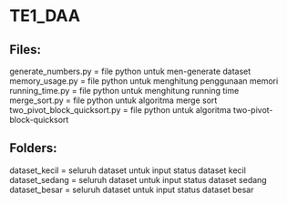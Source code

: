 # TE1_DAA
## Files: <br>
generate_numbers.py = file python untuk men-generate dataset<br>
memory_usage.py = file python untuk menghitung penggunaan memori<br>
running_time.py = file python untuk menghitung running time<br>
merge_sort.py = file python untuk algoritma merge sort<br>
two_pivot_block_quicksort.py = file python untuk algoritma two-pivot-block-quicksort<br>

## Folders: <br>
dataset_kecil = seluruh dataset untuk input status dataset kecil
dataset_sedang = seluruh dataset untuk input status dataset sedang
dataset_besar = seluruh dataset untuk input status dataset besar

